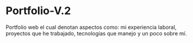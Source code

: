 # Portfolio-V.2
Portfolio web el cual denotan aspectos como: mi experiencia laboral, proyectos que he trabajado, tecnologías que manejo y un poco sobre mí.
